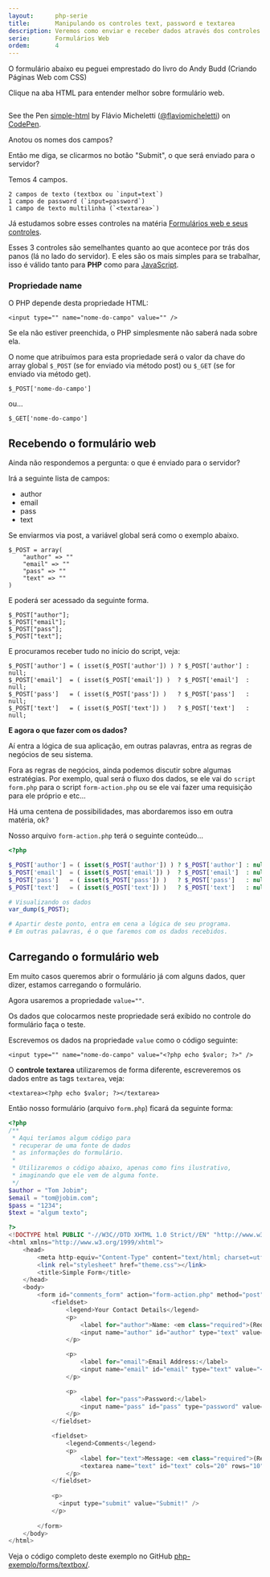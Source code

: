 ```yaml
---
layout:      php-serie
title:       Manipulando os controles text, password e textarea
description: Veremos como enviar e receber dados através dos controles input text, password e textarea
serie:       Formulários Web
ordem:       4
---
```


O formulário abaixo eu peguei emprestado do livro do Andy Budd (Criando Páginas Web com CSS)

Clique na aba HTML para entender melhor sobre formulário web.

<div data-height="542" data-theme-id="2897" data-slug-hash="hAKpl" data-default-tab="null" class='codepen'><pre><code></code></pre>
<p>See the Pen <a href='http://codepen.io/flaviomicheletti/pen/hAKpl'>simple-html</a> by Flávio Micheletti (<a href='http://codepen.io/flaviomicheletti'>@flaviomicheletti</a>) on <a href='http://codepen.io'>CodePen</a>.</p>
</div><script async src="//codepen.io/assets/embed/ei.js"></script>

Anotou os nomes dos campos?

Então me diga, se clicarmos no botão "Submit", o que será enviado para o servidor?

Temos 4 campos.

    2 campos de texto (textbox ou `input=text`)
    1 campo de password (`input=password`)
    1 campo de texto multilinha (`<textarea>`)

Já estudamos sobre esses controles na matéria [Formulários web e seus controles](/html-css/formularios/).

Esses 3 controles são semelhantes quanto ao que acontece por trás dos panos (lá no lado do servidor). E eles são os mais
simples para se trabalhar, isso é válido tanto para __PHP__ como para [JavaScript](/javascript/).



### Propriedade name

O PHP depende desta propriedade HTML:

    <input type="" name="nome-do-campo" value="" />

Se ela não estiver preenchida, o PHP simplesmente não saberá nada sobre ela.

O nome que atribuímos para esta propriedade será o valor da chave do array global `$_POST` (se for enviado via método 
post) ou `$_GET` (se for enviado via método get).

    $_POST['nome-do-campo']

ou...

    $_GET['nome-do-campo']




Recebendo o formulário web
---

Ainda não respondemos a pergunta: o que é enviado para o servidor?

Irá a seguinte lista de campos:

- author
- email
- pass
- text

Se enviarmos via post, a variável global será como o exemplo abaixo.

    $_POST = array(
        "author" => ""
        "email" => ""
        "pass" => ""
        "text" => ""
    )

E poderá ser acessado da seguinte forma.

    $_POST["author"];
    $_POST["email"];
    $_POST["pass"];
    $_POST["text"];

E procuramos receber tudo no início do script, veja:

    $_POST['author'] = ( isset($_POST['author']) ) ? $_POST['author'] : null;
    $_POST['email']  = ( isset($_POST['email']) )  ? $_POST['email']  : null;
    $_POST['pass']   = ( isset($_POST['pass']) )   ? $_POST['pass']   : null;
    $_POST['text']   = ( isset($_POST['text']) )   ? $_POST['text']   : null;

__E agora o que fazer com os dados?__

Aí entra a lógica de sua aplicação, em outras palavras, entra as regras de negócios de seu sistema.

Fora as regras de negócios, ainda podemos discutir sobre algumas estratégias. Por exemplo, qual será o fluxo dos dados, 
se ele vai do `script form.php` para o script `form-action.php` ou se ele vai fazer uma requisição para ele próprio e etc...

Há uma centena de possibilidades, mas abordaremos isso em outra matéria, ok?

Nosso arquivo `form-action.php` terá o seguinte conteúdo...

```php
<?php

$_POST['author'] = ( isset($_POST['author']) ) ? $_POST['author'] : null;
$_POST['email']  = ( isset($_POST['email']) )  ? $_POST['email']  : null;
$_POST['pass']   = ( isset($_POST['pass']) )   ? $_POST['pass']   : null;
$_POST['text']   = ( isset($_POST['text']) )   ? $_POST['text']   : null;

# Visualizando os dados
var_dump($_POST);

# Apartir deste ponto, entra em cena a lógica de seu programa.
# Em outras palavras, é o que faremos com os dados recebidos.
```



Carregando o formulário web
---

Em muito casos queremos abrir o formulário já com alguns dados, quer dizer, estamos carregando o formulário.

Agora usaremos a propriedade `value=""`.


Os dados que colocarmos neste propriedade será exibido no controle do formulário faça o teste.

Escrevemos os dados na propriedade `value` como o código seguinte:

    <input type="" name="nome-do-campo" value="<?php echo $valor; ?>" />

O __controle textarea__ utilizaremos de forma diferente, escreveremos os dados entre as tags `textarea`, veja:

    <textarea><?php echo $valor; ?></textarea>
    
Então nosso formulário (arquivo `form.php`) ficará da seguinte forma:

```php
<?php
/**
 * Aqui teríamos algum código para
 * recuperar de uma fonte de dados
 * as informações do formulário.
 *
 * Utilizaremos o código abaixo, apenas como fins ilustrativo,
 * imaginando que ele vem de alguma fonte.
 */
$author = "Tom Jobim";
$email = "tom@jobim.com";
$pass = "1234";
$text = "algum texto";

?>
<!DOCTYPE html PUBLIC "-//W3C//DTD XHTML 1.0 Strict//EN" "http://www.w3.org/TR/xhtml1/DTD/xhtml1-strict.dtd">
<html xmlns="http://www.w3.org/1999/xhtml">
    <head>
        <meta http-equiv="Content-Type" content="text/html; charset=utf-8" />
        <link rel="stylesheet" href="theme.css"></link>
        <title>Simple Form</title>
    </head>
    <body>
        <form id="comments_form" action="form-action.php" method="post">
            <fieldset>
                <legend>Your Contact Details</legend>
                <p>
                    <label for="author">Name: <em class="required">(Required)</em></label>
                    <input name="author" id="author" type="text" value="<?php echo $author; ?>" />
                </p>

                <p>
                    <label for="email">Email Address:</label>
                    <input name="email" id="email" type="text" value="<?php echo $email; ?>" />
                </p>

                <p>
                    <label for="pass">Password:</label>
                    <input name="pass" id="pass" type="password" value="<?php echo $pass; ?>" />
                </p>
            </fieldset>

            <fieldset>
                <legend>Comments</legend>
                <p>
                    <label for="text">Message: <em class="required">(Required)</em></label>
                    <textarea name="text" id="text" cols="20" rows="10"><?php echo $text; ?></textarea>
                </p>
            </fieldset>
            
            <p>
              <input type="submit" value="Submit!" />
            </p>            
            
        </form>
    </body>
</html>
```

Veja o código completo deste exemplo no GitHub
[php-exemplo/forms/textbox/](https://github.com/devfuria/php-exemplos/tree/master/forms/textbox "link-externo").
